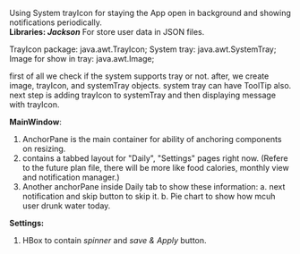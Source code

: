 Using System trayIcon for staying the App open in background and showing notifications periodically.<br>
**Libraries: *Jackson***
  For store user data in JSON files.

TrayIcon package: java.awt.TrayIcon;
System tray: java.awt.SystemTray;
Image for show in tray: java.awt.Image;

first of all we check if the system supports tray or not.
after, we create image, trayIcon, and systemTray objects. system tray can have ToolTip also.
next step is adding trayIcon to systemTray and then displaying message with trayIcon.

**MainWindow**:
1. AnchorPane is the main container for ability of anchoring components on resizing.
2. contains a tabbed layout for "Daily", "Settings" pages right now. (Refere to the future plan file, there will be more like food calories, monthly view and notification manager.)
3. Another anchorPane inside Daily tab to show these information:
  a. next notification and skip button to skip it.
  b. Pie chart to show how mcuh user drunk water today.

**Settings:**
1. HBox to contain *spinner* and *save & Apply* button.
